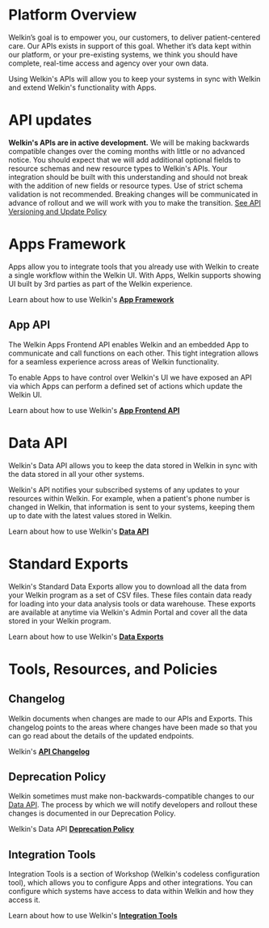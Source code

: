 # Platform Overview

Welkin’s goal is to empower you, our customers, to deliver patient-centered care. Our APIs exists in support of this goal. Whether it’s data kept within our platform, or your pre-existing systems, we think you should have complete, real-time access and agency over your own data.

Using Welkin's APIs will allow you to keep your systems in sync with Welkin and extend Welkin's functionality with Apps.

# API updates
**Welkin's APIs are in active development.** We will be making backwards compatible changes over the coming months with little or no advanced notice. You should expect that we will add additional optional fields to resource schemas and new resource types to Welkin's APIs. Your integration should be built with this understanding and should not break with the addition of new fields or resource types. Use of strict schema validation is not recommended. Breaking changes will be communicated in advance of rollout and we will work with you to make the transition. [See API Versioning and Update Policy](/version_policy.html)

# Apps Framework
Apps allow you to integrate tools that you already use with Welkin to create a single workflow within the Welkin UI. With Apps, Welkin supports showing UI built by 3rd parties as part of the Welkin experience.

Learn about how to use Welkin's **[App Framework](/apps_framework.html)**

## App API

The Welkin Apps Frontend API enables Welkin and an embedded App to communicate and call functions on each other. This tight integration allows for a seamless experience across areas of Welkin functionality.

To enable Apps to have control over Welkin's UI we have exposed an API via which Apps can perform a defined set of actions which update the Welkin UI.

Learn about how to use Welkin's **[App Frontend API](/apps_frontend_api.html)**

# Data API

Welkin's Data API allows you to keep the data stored in Welkin in sync with the data stored in all your other systems.

Welkin's API notifies your subscribed systems of any updates to your resources within Welkin. For example, when a patient's phone number is changed in Welkin, that information is sent to your systems, keeping them up to date with the latest values stored in Welkin.

Learn about how to use Welkin's **[Data API](/data_api.html)**

# Standard Exports

Welkin's Standard Data Exports allow you to download all the data from your Welkin program as a set of CSV files. These files contain data ready for loading into your data analysis tools or data warehouse. These exports are available at anytime via Welkin's Admin Portal and cover all the data stored in your Welkin program.

Learn about how to use Welkin's **[Data Exports](/data_exports.html)**

# Tools, Resources, and Policies

## Changelog

Welkin documents when changes are made to our APIs and Exports. This changelog points to the areas where changes have been made so that you can go read about the details of the updated endpoints.

Welkin's **[API Changelog](/changelog.html)**

## Deprecation Policy

Welkin sometimes must make non-backwards-compatible changes to our [Data API](#data-api). The process by which we will notify developers and rollout these changes is documented in our Deprecation Policy.

Welkin's Data API **[Deprecation Policy](/deprecation_policy.html)**

## Integration Tools

Integration Tools is a section of Workshop (Welkin's codeless configuration tool), which allows you to configure Apps and other integrations. You can configure which systems have access to data within Welkin and how they access it.

Learn about how to use Welkin's **[Integration Tools](/integration_tools.html)**
